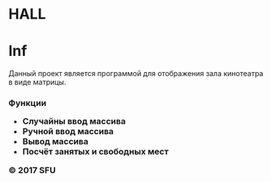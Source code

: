 # HALL
# Inf 
<p>Данный проект является программой для отображения зала кинотеатра в виде матрицы.
<br> 
<h3>Функции
<ul> 
<li>Случайны ввод массива
<li>Ручной ввод массива
<li>Вывод массива
<li>Посчёт занятых и свободных мест
</ul> 
<p>© 2017 SFU 
